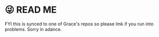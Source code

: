 # 😜 READ ME

FYI this is synced to one of Grace's repos so please lmk if you run into problems. Sorry in adance.
